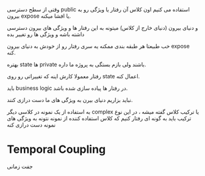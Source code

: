 وقتی از سطح دسترسی public استفاده می کنیم اون کلاس آن رفتار یا ویژگی رو به بیرون expose یا افشا میکنه.

و دنیای بیرون (دنیای خارج از کلاس) میتونه به این رفتار ها و ویژگی های بیرون دسترسی داشته باشه و ویژگی ها رو تغییر بده

خب طبیعتا هر طبقه بندی ممکنه یه سری رفتار رو از خودش به دنیای بیرون expose کنه.

بهتره state ها private باشند ولی بازم بستگی به پروژه ما داره.

رفتار معمولا کارش اینه که تغییراتی رو روی state اعمال کنه.

باید business logic در رفتار ها پیاده سازی شده باشد.

نباید بزاریم دنیای بیرن به ویژگی های ما دست درازی کنند.

به استفاده از یک نمونه در کلاسی دیگر complex یا ترکیب کلاس گفته میشه ، در این نوع ترکیب باید به گونه ای رفتار کنیم که کلاس استفاده کننده از نمونه نتونه به ویژگی های نمونه دست درازی کنه

# Temporal Coupling
جفت زمانی 